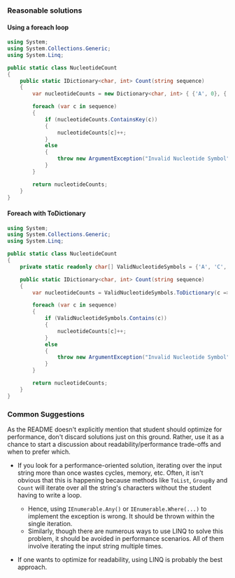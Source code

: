 ### Reasonable solutions

#### Using a foreach loop

```csharp
using System;
using System.Collections.Generic;
using System.Linq;

public static class NucleotideCount
{
    public static IDictionary<char, int> Count(string sequence)
    {
        var nucleotideCounts = new Dictionary<char, int> { {'A', 0}, {'C', 0}, {'G', 0}, {'T', 0} };

        foreach (var c in sequence)
        {
            if (nucleotideCounts.ContainsKey(c))
            {
                nucleotideCounts[c]++;
            }
            else
            {
                throw new ArgumentException("Invalid Nucleotide Symbol");
            }
        }

        return nucleotideCounts;
    }
}
```

#### Foreach with ToDictionary

```csharp
using System;
using System.Collections.Generic;
using System.Linq;

public static class NucleotideCount
{
    private static readonly char[] ValidNucleotideSymbols = {'A', 'C', 'G', 'T'};

    public static IDictionary<char, int> Count(string sequence)
    {
        var nucleotideCounts = ValidNucleotideSymbols.ToDictionary(c => c, c => 0);

        foreach (var c in sequence)
        {
            if (ValidNucleotideSymbols.Contains(c))
            {
                nucleotideCounts[c]++;
            }
            else
            {
                throw new ArgumentException("Invalid Nucleotide Symbol");
            }
        }

        return nucleotideCounts;
    }
}
```

### Common Suggestions

As the README doesn't explicitly mention that student should optimize for performance, don't discard solutions just on this ground. Rather, use it as a chance to start a discussion about readability/performance trade-offs and when to prefer which.

* If you look for a performance-oriented solution, iterating over the input string more than once wastes cycles, memory, etc. Often, it isn't obvious that this is happening because methods like `ToList`, `GroupBy` and `Count` will iterate over all the string's characters without the student having to write a loop.
  * Hence, using `IEnumerable.Any()` or `IEnumerable.Where(...)` to implement the exception is wrong. It should be thrown within the single iteration.
  * Similarly, though there are numerous ways to use LINQ to solve this problem, it should be avoided in performance scenarios. All of them involve iterating the input string multiple times.

* If one wants to optimize for readability, using LINQ is probably the best approach.
